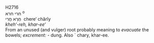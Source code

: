 <body>
  <p>H2716<br>  חרי    חרא <sup> o</sup><br> חֶרֶא  חֲרִי  ‎  chere‘  chărı̂y  <br><i>kheh‘-reh,</i> <i>khar-ee‘</i>  <br>From an unused (and vulger) root probably meaning to <i>evacuate</i> the bowels; <i>excrement: - </i>dung. Also ` chary, khar-ee. <br></p>
 </body>